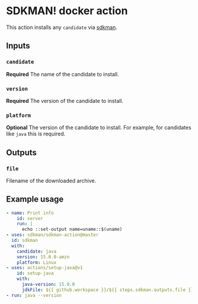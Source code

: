 # SDKMAN! docker action

This action installs any `candidate` via [sdkman](https://sdkman.io/).

## Inputs

### `candidate`

**Required** The name of the candidate to install.

### `version`

**Required** The version of the candidate to install.

### `platform`

**Optional** The version of the candidate to install. For example, for candidates like `java` this is required.

## Outputs

### `file`

Filename of the downloaded archive.

## Example usage

```yaml
- name: Print info
    id: server
    run: |
      echo ::set-output name=uname::$(uname)
- uses: sdkman/sdkman-action@master
  id: sdkman
  with:
    candidate: java
    version: 15.0.0-amzn
    platform: Linux
- uses: actions/setup-java@v1
    id: setup-java
    with:
      java-version: 15.0.0
      jdkFile: ${{ github.workspace }}/${{ steps.sdkman.outputs.file }}
- run: java --version
```
